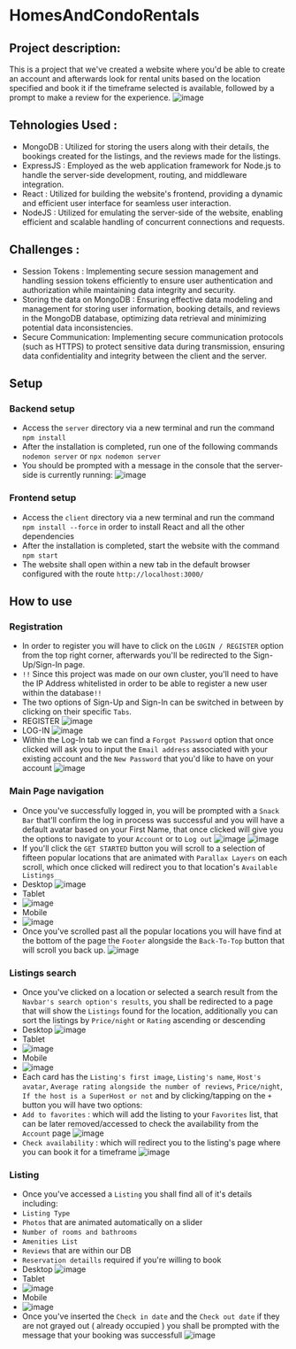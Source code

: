 # HomesAndCondoRentals


## Project description:
This is a project that we've created a website where you'd be able to create an account and afterwards look for rental units based on the location specified and book it if the timeframe selected is available, followed by a prompt to make a review for the experience.
![image](https://github.com/alexvieru1/HomesAndCondoRentals/assets/120309136/93460361-03a2-4ef1-83dc-2b8239955d38)


 ## Tehnologies Used : 
- MongoDB : Utilized for storing the users along with their details, the bookings created for the listings, and the reviews made for the listings.
- ExpressJS : Employed as the web application framework for Node.js to handle the server-side development, routing, and middleware integration.
- React : Utilized for building the website's frontend, providing a dynamic and efficient user interface for seamless user interaction.
- NodeJS : Utilized for emulating the server-side of the website, enabling efficient and scalable handling of concurrent connections and requests.


## Challenges :
- Session Tokens : Implementing secure session management and handling session tokens efficiently to ensure user authentication and authorization while maintaining data integrity and security.
- Storing the data on MongoDB : Ensuring effective data modeling and management for storing user information, booking details, and reviews in the MongoDB database, optimizing data retrieval and minimizing potential data inconsistencies.
- Secure Communication: Implementing secure communication protocols (such as HTTPS) to protect sensitive data during transmission, ensuring data confidentiality and integrity between the client and the server.


## Setup
### Backend setup
- Access the `server` directory via a new terminal and run the command `npm install`
- After the installation is completed, run one of the following commands `nodemon server` or `npx nodemon server`
- You should be prompted with a message in the console that the server-side is currently running:
![image](https://github.com/alexvieru1/HomesAndCondoRentals/assets/120309136/8e826be6-079e-46b6-bb9f-aadb887a7ed8)


### Frontend setup
- Access the `client` directory via a new terminal and run the command `npm install --force` in order to install React and all the other dependencies
- After the installation is completed, start the website with the command `npm start`
- The website shall open within a new tab in the default browser configured with the route `http://localhost:3000/`


## How to use 
### Registration
- In order to register you will have to click on the `LOGIN / REGISTER` option from the top right corner, afterwards you'll be redirected to the Sign-Up/Sign-In page. 
- `!!` Since this project was made on our own cluster, you'll need to have the IP Address whitelisted in order to be able to register a new user within the database`!!`
- The two options of Sign-Up and Sign-In can be switched in between by clicking on their specific `Tabs`.
- REGISTER
  ![image](https://github.com/alexvieru1/HomesAndCondoRentals/assets/120309136/c1d37bf6-5bfb-4e66-94a3-62cc61709618)
- LOG-IN
  ![image](https://github.com/alexvieru1/HomesAndCondoRentals/assets/120309136/80c22780-ee90-4c99-a745-ceb50e4d1e19)
- Within the Log-In tab we can find a `Forgot Password` option that once clicked will ask you to input the `Email address` associated with your existing account and the `New Password` that you'd like to have on your account
![image](https://github.com/alexvieru1/HomesAndCondoRentals/assets/120309136/e417384f-4dcd-4794-97cb-1a99a3da391b)

### Main Page navigation
- Once you've successfully logged in, you will be prompted with a `Snack Bar` that'll confirm the log in process was successful and you will have a default avatar based on your First Name, that once clicked will give you the options to navigate to your `Account` or to `Log out`
 ![image](https://github.com/alexvieru1/HomesAndCondoRentals/assets/120309136/a664f9ec-2984-4a53-a461-96bdddb4b081)
 ![image](https://github.com/alexvieru1/HomesAndCondoRentals/assets/120309136/472e9ae2-243c-4ca8-98e3-03968d3ae462)
- If you'll click the `GET STARTED` button you will scroll to a selection of fifteen popular locations that are animated with `Parallax Layers` on each scroll, which once clicked will redirect you to that location's `Available Listings`
- Desktop
  ![image](https://github.com/alexvieru1/HomesAndCondoRentals/assets/120309136/9268ba12-ba17-486f-b12f-1498cbddc93a)
- Tablet
- ![image](https://github.com/alexvieru1/HomesAndCondoRentals/assets/120309136/10b75289-f309-48a4-bace-98de23495f10)
- Mobile
- ![image](https://github.com/alexvieru1/HomesAndCondoRentals/assets/120309136/5be2d9df-6b3a-46e0-bca5-fbaa4b8caf24)
- Once you've scrolled past all the popular locations you will have find at the bottom of the page the `Footer` alongside the `Back-To-Top` button that will scroll you back up.
  ![image](https://github.com/alexvieru1/HomesAndCondoRentals/assets/120309136/68e29bcf-3866-448c-b55e-988137961300)

### Listings search
- Once you've clicked on a location or selected a search result from the `Navbar's search option's results`, you shall be redirected to a page that will show the `Listings` found for the location, additionally you can sort the listings by `Price/night` or `Rating` ascending or descending
- Desktop
  ![image](https://github.com/alexvieru1/HomesAndCondoRentals/assets/120309136/4cbe054e-a19a-4f0b-b106-df0851143e1c)
- Tablet
- ![image](https://github.com/alexvieru1/HomesAndCondoRentals/assets/120309136/88f90cf2-ba82-4085-9b74-627f067824e2)
- Mobile
- ![image](https://github.com/alexvieru1/HomesAndCondoRentals/assets/120309136/208f5c2d-9e55-47f1-8e14-f3a9c1e4dfe3)
- Each card has the `Listing's first image`, `Listing's name`, `Host's avatar`, `Average rating alongside the number of reviews`, `Price/night`, `If the host is a SuperHost or not` and by clicking/tapping on the `+` button you will have two options:
- `Add to favorites` : which will add the listing to your `Favorites` list, that can be later removed/accessed to check the availability from the `Account` page
  ![image](https://github.com/alexvieru1/HomesAndCondoRentals/assets/120309136/5552e14f-bc77-4aa1-9c28-dcf52555e713)
- `Check availability` : which will redirect you to the listing's page where you can book it for a timeframe
  ![image](https://github.com/alexvieru1/HomesAndCondoRentals/assets/120309136/94894e9d-fd51-4536-96a8-137a3f9dd0cd)

### Listing 
- Once you've accessed a `Listing` you shall find all of it's details including:
- `Listing Type`
- `Photos` that are animated automatically on a slider
- `Number of rooms and bathrooms`
- `Amenities List`
- `Reviews` that are within our DB
- `Reservation detaills` required if you're willing to book
- Desktop
  ![image](https://github.com/alexvieru1/HomesAndCondoRentals/assets/120309136/56697ed4-834f-4a3c-9492-992ad0aecff0)
- Tablet
- ![image](https://github.com/alexvieru1/HomesAndCondoRentals/assets/120309136/4f05cd36-3a18-49d3-991f-870e78667f98)
- Mobile
- ![image](https://github.com/alexvieru1/HomesAndCondoRentals/assets/120309136/0fceee75-5593-4cc9-9860-002aef3fa050)
- Once you've inserted the `Check in date` and the `Check out date` if they are not grayed out ( already occupied ) you shall be prompted with the message that your booking was successfull
  ![image](https://github.com/alexvieru1/HomesAndCondoRentals/assets/120309136/07fe560c-7491-427d-a6df-f32c10cdb3eb)
